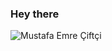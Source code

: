 ### **Hey there**

![Mustafa Emre Çiftçi](https://user-images.githubusercontent.com/60289215/143676642-77686c1a-168b-40ba-bb1e-ae0819ca1b94.gif)


